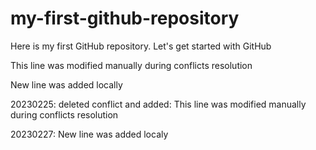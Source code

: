 # my-first-github-repository
Here is my first GitHub repository. Let's get started with GitHub

This line was modified manually during conflicts resolution

New line was added locally

20230225: deleted conflict and added: This line was modified manually during conflicts resolution

20230227: New line was added localy
